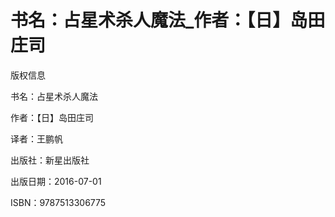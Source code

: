# 书名：占星术杀人魔法_作者：【日】岛田庄司

版权信息

书名：占星术杀人魔法

作者：【日】岛田庄司

译者：王鹏帆

出版社：新星出版社

出版日期：2016-07-01

ISBN：9787513306775